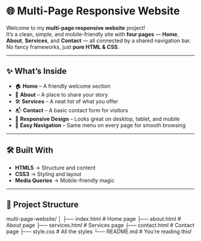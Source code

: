 # 🌐 Multi-Page Responsive Website

Welcome to my **multi-page responsive website** project!  
It’s a clean, simple, and mobile-friendly site with **four pages** — **Home**, **About**, **Services**, and **Contact** — all connected by a shared navigation bar.  
No fancy frameworks, just **pure HTML & CSS**.

---

## ✨ What’s Inside
- 🏠 **Home** – A friendly welcome section
- 📖 **About** – A place to share your story
- 🛠 **Services** – A neat list of what you offer
- 📬 **Contact** – A basic contact form for visitors
- 📱 **Responsive Design** – Looks great on desktop, tablet, and mobile
- 🔗 **Easy Navigation** – Same menu on every page for smooth browsing

---

## 🛠 Built With
- **HTML5** → Structure and content  
- **CSS3** → Styling and layout  
- **Media Queries** → Mobile-friendly magic  

---

## 📂 Project Structure
multi-page-website/
│
├── index.html # Home page
├── about.html # About page
├── services.html # Services page
├── contact.html # Contact page
├── style.css # All the styles
└── README.md # You’re reading this!